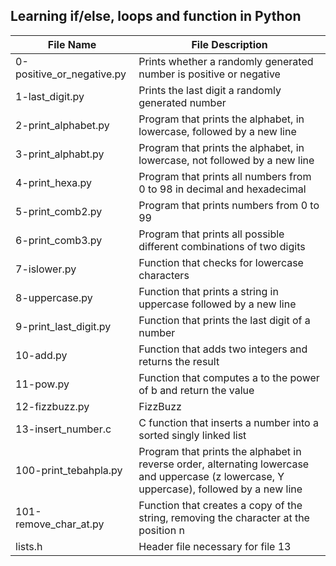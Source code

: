 ## Learning if/else, loops and function in Python

| File Name | File Description |
| --------- | ---------------- |
| 0-positive\_or\_negative.py | Prints whether a randomly generated number is positive or negative |
| 1-last\_digit.py | Prints the last digit a randomly generated number |
| 2-print\_alphabet.py | Program that prints the alphabet, in lowercase, followed by a new line |
| 3-print\_alphabt.py | Program that prints the alphabet, in lowercase, not followed by a new line |
| 4-print\_hexa.py | Program that prints all numbers from 0 to 98 in decimal and hexadecimal |
| 5-print\_comb2.py | Program that prints numbers from 0 to 99 |
| 6-print\_comb3.py | Program that prints all possible different combinations of two digits |
| 7-islower.py | Function that checks for lowercase characters |
| 8-uppercase.py | Function that prints a string in uppercase followed by a new line |
| 9-print\_last\_digit.py | Function that prints the last digit of a number |
| 10-add.py | Function that adds two integers and returns the result |
| 11-pow.py | Function that computes a to the power of b and return the value |
| 12-fizzbuzz.py | FizzBuzz |
| 13-insert\_number.c | C function that inserts a number into a sorted singly linked list |
| 100-print\_tebahpla.py | Program that prints the alphabet in reverse order, alternating lowercase and uppercase (z lowercase, Y uppercase), followed by a new line |
| 101-remove\_char\_at.py | Function that creates a copy of the string, removing the character at the position n |
| lists.h | Header file necessary for file 13 |
